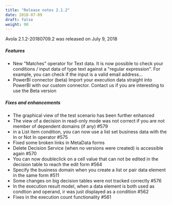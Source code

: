 ```yaml
---
title: "Release notes 2.1.2"
date: 2018-07-09
draft: false
weight: 90
---
```


Avola 2.1.2-20180709.2 was released on July 9, 2018

##### Features

* New "Matches" operator for Text data. It is now possible to check your conditions / input data of type text against a "regular expression". For example, you can check if the input is a valid email address...
* PowerBI connector (beta) Import your execution data straight into PowerBI with our custom connector. Contact us if you are interesting to use the Beta version

##### Fixes and enhancements

* The graphical view of the test scenario has been further enhanced
* The view of a decision in read-only mode was not correct if you are not member of dependent domains (if any) #579
* in a List item condition, you can now use a list set business data with the In or Not In operator #575
* Fixed some broken links in MetaData forms
* Delete Decision Service (when no versions were created) is accessible again #570
* You can now doubleclick on a cell value that can not be edited in the decision table to reach the edit form #564
* Specify the business domain when you create a list or pair data element in the same form #511
* Some changes on big decision tables were not tracked correctly #576
* In the execution result model, when a data element is both used as condtion and operand, ir was just displayed as a condition #562
* Fixes in the execution count functionality #561